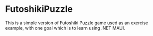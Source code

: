 # FutoshikiPuzzle
This is a simple version of Futoshiki Puzzle game used as an exercise example, with one goal which is to learn using .NET MAUI.

